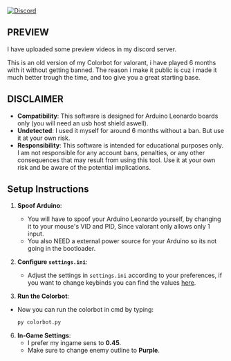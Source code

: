 [![Discord](https://discordapp.com/api/guilds/1235469363050577950/widget.png?style=shield)](https://discord.gg/uYzHwJrCCV)

## PREVIEW

I have uploaded some preview videos in my discord server.

This is an old version of my Colorbot for valorant, i have played 6 months with it without getting banned. The reason i make it public is cuz i made it much better trough the time, and too give you a great starting base.

## DISCLAIMER

- **Compatibility**: This software is designed for Arduino Leonardo boards only (you will need an usb host shield aswell).
- **Undetected**: I used it myself for around 6 months without a ban. But use it at your own risk.
- **Responsibility**: This software is intended for educational purposes only. I am not responsible for any account bans, penalties, or any other consequences that may result from using this tool. Use it at your own risk and be aware of the potential implications.


## Setup Instructions

1. **Spoof Arduino**:
   - You will have to spoof your Arduino Leonardo yourself, by changing it to your mouse's VID and PID, Since valorant only allows only 1 input.
   - You also NEED a external power source for your Arduino so its not going in the bootloader.

3. **Configure `settings.ini`**:
   - Adjust the settings in `settings.ini` according to your preferences, if you want to change keybinds you can find the values [here](https://learn.microsoft.com/windows/win32/inputdev/virtual-key-codes).

4. **Run the Colorbot**:
  - Now you can run the colorbot in cmd by typing:
     ```bash
     py colorbot.py
     ```

6. **In-Game Settings**:
   - I prefer my ingame sens to **0.45**.
   - Make sure to change enemy outline to **Purple**.
